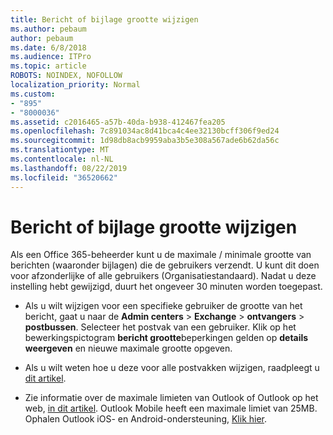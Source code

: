 ```yaml
---
title: Bericht of bijlage grootte wijzigen
ms.author: pebaum
author: pebaum
ms.date: 6/8/2018
ms.audience: ITPro
ms.topic: article
ROBOTS: NOINDEX, NOFOLLOW
localization_priority: Normal
ms.custom:
- "895"
- "8000036"
ms.assetid: c2016465-a57b-40da-b938-412467fea205
ms.openlocfilehash: 7c891034ac8d41bca4c4ee32130bcff306f9ed24
ms.sourcegitcommit: 1d98db8acb9959aba3b5e308a567ade6b62da56c
ms.translationtype: MT
ms.contentlocale: nl-NL
ms.lasthandoff: 08/22/2019
ms.locfileid: "36520662"
---
```

# <a name="changing-message-or-attachment-size"></a>Bericht of bijlage grootte wijzigen

Als een Office 365-beheerder kunt u de maximale / minimale grootte van berichten (waaronder bijlagen) die de gebruikers verzendt. U kunt dit doen voor afzonderlijke of alle gebruikers (Organisatiestandaard). Nadat u deze instelling hebt gewijzigd, duurt het ongeveer 30 minuten worden toegepast.
  
- Als u wilt wijzigen voor een specifieke gebruiker de grootte van het bericht, gaat u naar de **Admin centers** \> **Exchange** \> **ontvangers** \> **postbussen**. Selecteer het postvak van een gebruiker. Klik op het bewerkingspictogram **bericht grootte**beperkingen gelden op **details weergeven** en nieuwe maximale grootte opgeven.

- Als u wilt weten hoe u deze voor alle postvakken wijzigen, raadpleegt u [dit artikel](https://www.microsoft.com/microsoft-365/blog/2015/04/15/office-365-now-supports-larger-email-messages-up-to-150-mb/).

- Zie informatie over de maximale limieten van Outlook of Outlook op het web, [in dit artikel](https://technet.microsoft.com/library/exchange-online-limits.aspx#MessageLimits). Outlook Mobile heeft een maximale limiet van 25MB. Ophalen Outlook iOS- en Android-ondersteuning, [Klik hier](https://support.office.com/article/Get-in-app-help-for-Outlook-for-iOS-and-Android-218a22d1-9fa5-4889-b689-de1c63493243).
